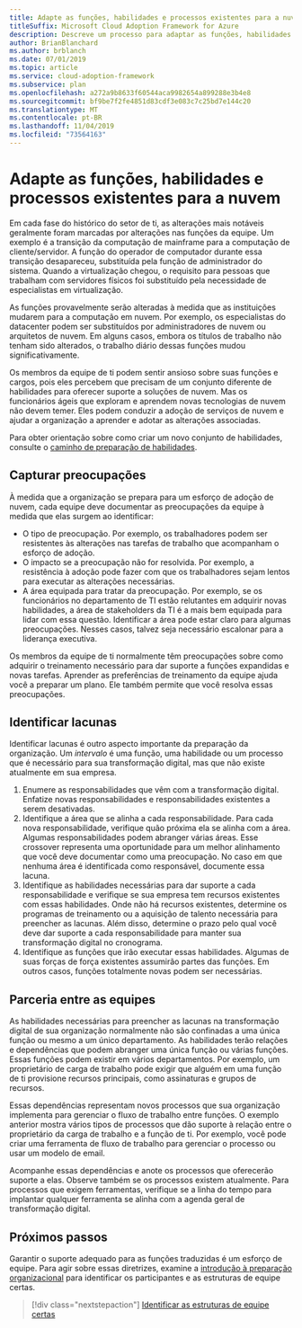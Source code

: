 ```yaml
---
title: Adapte as funções, habilidades e processos existentes para a nuvem
titleSuffix: Microsoft Cloud Adoption Framework for Azure
description: Descreve um processo para adaptar as funções, habilidades e processos existentes para a nuvem.
author: BrianBlanchard
ms.author: brblanch
ms.date: 07/01/2019
ms.topic: article
ms.service: cloud-adoption-framework
ms.subservice: plan
ms.openlocfilehash: a272a9b8633f60544aca9982654a899288e3b4e8
ms.sourcegitcommit: bf9be7f2fe4851d83cdf3e083c7c25bd7e144c20
ms.translationtype: MT
ms.contentlocale: pt-BR
ms.lasthandoff: 11/04/2019
ms.locfileid: "73564163"
---
```

# <a name="adapt-existing-roles-skills-and-processes-for-the-cloud"></a>Adapte as funções, habilidades e processos existentes para a nuvem

Em cada fase do histórico do setor de ti, as alterações mais notáveis geralmente foram marcadas por alterações nas funções da equipe. Um exemplo é a transição da computação de mainframe para a computação de cliente/servidor. A função do operador de computador durante essa transição desapareceu, substituída pela função de administrador do sistema. Quando a virtualização chegou, o requisito para pessoas que trabalham com servidores físicos foi substituído pela necessidade de especialistas em virtualização.

As funções provavelmente serão alteradas à medida que as instituições mudarem para a computação em nuvem. Por exemplo, os especialistas do datacenter podem ser substituídos por administradores de nuvem ou arquitetos de nuvem. Em alguns casos, embora os títulos de trabalho não tenham sido alterados, o trabalho diário dessas funções mudou significativamente.

Os membros da equipe de ti podem sentir ansioso sobre suas funções e cargos, pois eles percebem que precisam de um conjunto diferente de habilidades para oferecer suporte a soluções de nuvem. Mas os funcionários ágeis que exploram e aprendem novas tecnologias de nuvem não devem temer. Eles podem conduzir a adoção de serviços de nuvem e ajudar a organização a aprender e adotar as alterações associadas.

Para obter orientação sobre como criar um novo conjunto de habilidades, consulte o [caminho de preparação de habilidades](./suggested-skills.md).

## <a name="capture-concerns"></a>Capturar preocupações

À medida que a organização se prepara para um esforço de adoção de nuvem, cada equipe deve documentar as preocupações da equipe à medida que elas surgem ao identificar:

- O tipo de preocupação. Por exemplo, os trabalhadores podem ser resistentes às alterações nas tarefas de trabalho que acompanham o esforço de adoção.
- O impacto se a preocupação não for resolvida. Por exemplo, a resistência à adoção pode fazer com que os trabalhadores sejam lentos para executar as alterações necessárias.
- A área equipada para tratar da preocupação. Por exemplo, se os funcionários no departamento de TI estão relutantes em adquirir novas habilidades, a área de stakeholders da TI é a mais bem equipada para lidar com essa questão. Identificar a área pode estar claro para algumas preocupações. Nesses casos, talvez seja necessário escalonar para a liderança executiva.

Os membros da equipe de ti normalmente têm preocupações sobre como adquirir o treinamento necessário para dar suporte a funções expandidas e novas tarefas. Aprender as preferências de treinamento da equipe ajuda você a preparar um plano. Ele também permite que você resolva essas preocupações.

## <a name="identify-gaps"></a>Identificar lacunas

Identificar lacunas é outro aspecto importante da preparação da organização. Um _intervalo_ é uma função, uma habilidade ou um processo que é necessário para sua transformação digital, mas que não existe atualmente em sua empresa.

1. Enumere as responsabilidades que vêm com a transformação digital. Enfatize novas responsabilidades e responsabilidades existentes a serem desativadas.
1. Identifique a área que se alinha a cada responsabilidade. Para cada nova responsabilidade, verifique quão próxima ela se alinha com a área. Algumas responsabilidades podem abranger várias áreas. Esse crossover representa uma oportunidade para um melhor alinhamento que você deve documentar como uma preocupação. No caso em que nenhuma área é identificada como responsável, documente essa lacuna.
1. Identifique as habilidades necessárias para dar suporte a cada responsabilidade e verifique se sua empresa tem recursos existentes com essas habilidades. Onde não há recursos existentes, determine os programas de treinamento ou a aquisição de talento necessária para preencher as lacunas. Além disso, determine o prazo pelo qual você deve dar suporte a cada responsabilidade para manter sua transformação digital no cronograma.
1. Identifique as funções que irão executar essas habilidades. Algumas de suas forças de força existentes assumirão partes das funções. Em outros casos, funções totalmente novas podem ser necessárias.

## <a name="partner-across-teams"></a>Parceria entre as equipes

As habilidades necessárias para preencher as lacunas na transformação digital de sua organização normalmente não são confinadas a uma única função ou mesmo a um único departamento. As habilidades terão relações e dependências que podem abranger uma única função ou várias funções. Essas funções podem existir em vários departamentos. Por exemplo, um proprietário de carga de trabalho pode exigir que alguém em uma função de ti provisione recursos principais, como assinaturas e grupos de recursos.

Essas dependências representam novos processos que sua organização implementa para gerenciar o fluxo de trabalho entre funções. O exemplo anterior mostra vários tipos de processos que dão suporte à relação entre o proprietário da carga de trabalho e a função de ti. Por exemplo, você pode criar uma ferramenta de fluxo de trabalho para gerenciar o processo ou usar um modelo de email.

Acompanhe essas dependências e anote os processos que oferecerão suporte a elas. Observe também se os processos existem atualmente. Para processos que exigem ferramentas, verifique se a linha do tempo para implantar qualquer ferramenta se alinha com a agenda geral de transformação digital.

## <a name="next-steps"></a>Próximos passos

Garantir o suporte adequado para as funções traduzidas é um esforço de equipe. Para agir sobre essas diretrizes, examine a [introdução à preparação organizacional](../organize/index.md) para identificar os participantes e as estruturas de equipe certas.

> [!div class="nextstepaction"]
> [Identificar as estruturas de equipe certas](../organize/index.md)
